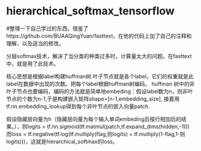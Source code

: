 # hierarchical_softmax_tensorflow
#整理一下自己学过的东西，借鉴了https://github.com/BUAAQingYuan/fasttext，在他的代码上加了自己的注释和理解，以及适当的修改。

分层softmax技术，解决了当分类的种类过多时，计算量太大的问题。在fasttext中，就是用了此技术。

核心思想是根据label构建huffman树.叶子节点就是各个label，它们的权重就是此label在数据中出现的次数。把每个label根据huffman树编码。
huffman 树中的非叶子节点也要编码，编码的方法就是简单地embeding：假设label数为n，则非叶节点的个数为n-1,于是构建嵌入矩阵shape=[n-1,embedding_size],
接着用tf.nn.embedding_lookup得到每个非叶节点的嵌入向量patch.

假设隐藏层向量为h（隐藏层向量为每个输入单词embeding后按行相加后的结果。），则logits = tf.nn.sigmoid(tf.matmul(patch,tf.expand_dims(hidden,-1)))
而loss = tf.negative(tf.log(tf.multiply(flag,则logits) + tf.multiply(1-flag,1-则logits)))，这就是hierarchical_softmax的loss。
